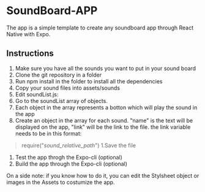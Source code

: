 # SoundBoard-APP
The app is a simple template to create any soundboard app through React Native with Expo.

## Instructions
1. Make sure you have all the sounds you want to put in your sound board
1. Clone the git repository in a folder
1. Run npm install in the folder to install all the dependencies
1. Copy your sound files into assets/sounds
1. Edit soundList.js:
  1. Go to the soundList array of objects.
  1. Each object in the array represents a botton which will play the sound in the app
  1. Create an object in the array for each sound. "name" is the text will be displayed on the app, "link" will be the link to the file.
  the link variable needs to be in this format: 
  >require("_sound_relative_path_")
  1.Save the file
1. Test the app throgh the Expo-cli (optional)
1. Build the app through the Expo-cli (optional)

On a side note: if you know how to do it, you can edit the Stylsheet object or images in the Assets to costumize the app.
